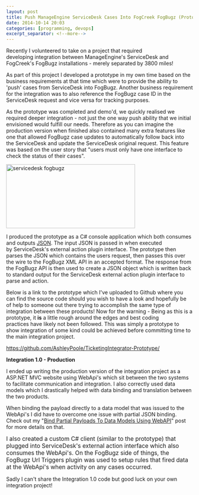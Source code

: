 ```yaml
---
layout: post
title: Push ManageEngine ServiceDesk Cases Into FogCreek FogBugz (Prototype)
date: 2014-10-14 20:03
categories: [programming, devops]
excerpt_separator: <!--more-->
---
```

<p class="p1">Recently I volunteered to take on a project that required developing integration between ManageEngine's ServiceDesk and FogCreek's FogBugz installations - merely separated by 3800 miles!</p>

<!--more-->

<p class="p1">As part of this project I developed a prototype in my own time based on the business requirements at that time which were to provide the ability to 'push' cases from ServiceDesk into FogBugz. Another business requirement for the integration was to also reference the FogBugz case ID in the ServiceDesk request and vice versa for tracking purposes.</p>

<p class="p1">As the prototype was completed and demo'd, we quickly realised we required deeper integration - not just the one way push ability that we initial envisioned would fulfill our needs. Therefore as you can imagine the production version when finished also contained many extra features like one that allowed FogBugz case updates to automatically follow back into the ServiceDesk and update the ServiceDesk original request. This feature was based on the user story that "users must only have one interface to check the status of their cases".</p>
<img class="aligncenter size-full wp-image-1291" src="{{ "/img/2014/06/servicedesk-fogbugz.png" | prepend: site.assetsbaseurl }}" alt="servicedesk fogbugz" width="348" height="172" />


I produced the prototype as a C# console application which both consumes and outputs <a title="JSON W3Schools" href="http://www.w3schools.com/json/" target="_blank">JSON</a>. The input JSON is passed in when executed by ServiceDesk's external action plugin interface. The prototype then parses the JSON which contains the users request, then passes this over the wire to the FogBugz XML API in an accepted format. The response from the FogBugz API is then used to create a JSON object which is written back to standard output for the ServiceDesk external action plugin interface to parse and action.

<p class="p1">Below is a link to the prototype which I've uploaded to Github where you can find the source code should you wish to have a look and hopefully be of help to someone out there trying to accomplish the same type of integration between these products! Now for the warning - Being as this is a prototype, it <b>is</b> a little rough around the edges and best coding practices have likely not been followed. This was simply a prototype to show integration of some kind could be achieved before committing time to the main integration project.</p>
<a title="GitHub Project Link" href="https://github.com/AshleyPoole/TicketingIntegrator-Prototype/" target="_blank">https://github.com/AshleyPoole/TicketingIntegrator-Prototype/</a>

<strong>Integration 1.0 - Production</strong>

I ended up writing the production version of the integration project as a ASP.NET MVC website using WebApi's which sit between the two systems to facilitate communication and integration. I also correctly used data models which I drastically helped with data binding and translation between the two products.

When binding the payload directly to a data model that was issued to the WebApi's I did have to overcome one issue with partial JSON binding. Check out my "<a title="bind partial payloads to data models using webapi" href="{% post_url 2014-08-16-bind-partial-payloads-to-data-models-using-webapi %}" target="_blank">Bind Partial Payloads To Data Models Using WebAPI</a>" post for more details on that.

<span style="font-size: 15.5555562973022px;">I also created a custom C# client (similar to the prototype) that plugged into ServiceDesk's external action interface which also consumes the WebApi's. On the FogBugz side of things, the FogBugz Url Triggers plugin was used to setup rules that fired data at the WebApi's when activity on any cases occurred.</span>

Sadly I can't share the Integration 1.0 code but good luck on your own integration project!
